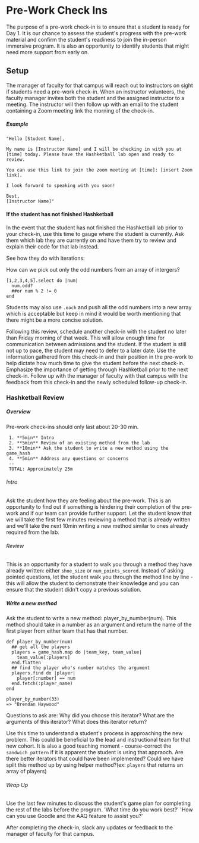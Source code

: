 # Pre-Work Check Ins

The purpose of a pre-work check-in is to ensure that a student is ready for Day 1. It is our chance to assess the student's progress with the pre-work material and confirm the student's readiness to join the in-person immersive program. It is also an opportunity to identify students that might need more support from early on.


## Setup

The manager of faculty for that campus will reach out to instructors on sight if students need a pre-work check-in. When an instructor volunteers, the faculty manager invites both the student and the assigned instructor to a meeting. The instructor will then follow up with an email to the student containing a Zoom meeting link the morning of the check-in.

##### Example
```
"Hello [Student Name],

My name is [Instructor Name] and I will be checking in with you at [time] today. Please have the Hashketball lab open and ready to review.

You can use this link to join the zoom meeting at [time]: [insert Zoom link].

I look forward to speaking with you soon!

Best,
[Instructor Name]"
```

#### If the student has not finished Hashketball

In the event that the student has not finished the Hashketball lab prior to your check-in, use this time to gauge where the student is currently. Ask them which lab they are currently on and have them try to review and explain their code for that lab instead.

See how they do with iterations:

How can we pick out only the odd numbers from an array of intergers?

```
[1,2,3,4,5].select do |num|
  num.odd?
  ##or num % 2 != 0
end
```

Students may also use `.each` and push all the odd numbers into a new array which is acceptable but keep in mind it would be worth mentioning that there might be a more concise solution.

Following this review, schedule another check-in with the student no later than Friday morning of that week. This will allow enough time for communication between admissions and the student. If the student is still not up to pace, the student may need to defer to a later date. Use the information gathered from this check-in and their position in the pre-work to help dictate how much time to give the student before the next check-in. Emphasize the importance of getting through Hashketball prior to the next check-in. Follow up with the manager of faculty with that campus with the feedback from this check-in and the newly scheduled follow-up check-in. 


### Hashketball Review

##### Overview

Pre-work check-ins should only last about 20-30 min.
 ```
  1. **5min** Intro
  2. **5min** Review of an existing method from the lab
  3. **10min** Ask the student to write a new method using the game_hash
  4. **5min** Address any questions or concerns
  --
  TOTAL: Approximately 25m
 ```

###### Intro

Ask the student how they are feeling about the pre-work. This is an opportunity to find out if something is hindering their completion of the pre-work and if our team can provide further support. Let the student know that we will take the first few minutes reviewing a method that is already written and we'll take the next 10min writing a new method similar to ones already required from the lab.

###### Review

This is an opportunity for a student to walk you through a method they have already written: either `shoe_size` or `num_points_scored`. Instead of asking pointed questions, let the student walk you through the method line by line - this will allow the student to demonstrate their knowledge and you can ensure that the student didn't copy a previous solution.

##### Write a new method

Ask the student to write a new method: player_by_number(num). This method should take in a number as an argument and return the name of the first player from either team that has that number.

```
def player_by_number(num)
  ## get all the players
  players = game_hash.map do |team_key, team_value|
    team_value[:players]
  end.flatten
  ## find the player who's number matches the argument
  players.find do |player|
    player[:number] == num
  end.fetch(:player_name)
end

player_by_number(33)
=> "Brendan Haywood"
```

Questions to ask are: Why did you choose this iterator? What are the arguments of this iterator? What does this iterator return?

Use this time to understand a student's process in approaching the new problem. This could be beneficial to the lead and instructional team for that new cohort. It is also a good teaching moment - course-correct the `sandwich pattern` if it is apparent the student is using that appraoch. Are there better iterators that could have been implemented? Could we have split this method up by using helper method?(ex: `players` that returns an array of players)


###### Wrap Up

Use the last few minutes to discuss the student's game plan for completing the rest of the labs before the program.
  'What time do you work best?'
  'How can you use Goodle and the AAQ feature to assist you?'

After completing the check-in, slack any updates or feedback to the manager of faculty for that campus. 
